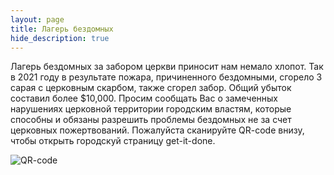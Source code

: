 ```yaml
---
layout: page
title: Лагерь бездомных 
hide_description: true
---
```


Лагерь бездомных за забором церкви приносит нам немало хлопот. Так в 2021 году в результате пожара, причиненного бездомными, сгорело 3 сарая с церковным скарбом, также сгорел забор.
Общий убыток составил более $10,000. Просим сообщать Вас о замеченных нарушениях церковной территории городским властям, которые способны и обязаны разрешить проблемы бездомных не за счет 
церковных пожертвований. Пожалуйста сканируйте QR-code внизу, чтобы открыть городскуй страницу get-it-done.   

![QR-code](/assets/img/#reporting_homeless.png)
